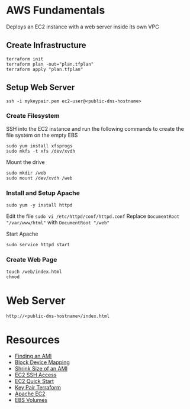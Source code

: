 # AWS Fundamentals

Deploys an EC2 instance with a web server inside its own VPC

## Create Infrastructure

```
terraform init
terraform plan -out="plan.tfplan"
terraform apply "plan.tfplan"
```

## Setup Web Server

`ssh -i mykeypair.pem ec2-user@<public-dns-hostname>`

### Create Filesystem

SSH into the EC2 instance and run the following commands to create the file system on the empty EBS

```
sudo yum install xfsprogs
sudo mkfs -t xfs /dev/xvdh
```

Mount the drive

```
sudo mkdir /web
sudo mount /dev/xvdh /web
```

### Install and Setup Apache

`sudo yum -y install httpd`

Edit the file `sudo vi /etc/httpd/conf/httpd.conf`
Replace `DocumentRoot "/var/www/html"` with `DocumentRoot "/web"`

Start Apache

`sudo service httpd start`

### Create Web Page

```
touch /web/index.html
chmod
```

# Web Server

`http://<public-dns-hostname>/index.html`

# Resources

- [Finding an AMI](https://docs.aws.amazon.com/AWSEC2/latest/UserGuide/finding-an-ami.html#finding-an-ami-console)
- [Block Device Mapping](https://docs.aws.amazon.com/AWSEC2/latest/UserGuide/block-device-mapping-concepts.html)
- [Shrink Size of an AMI](https://cloudership.com/blog/2017/5/28/shrink-the-size-of-an-ami)
- [EC2 SSH Access](https://medium.com/@hmalgewatta/setting-up-an-aws-ec2-instance-with-ssh-access-using-terraform-c336c812322f)
- [EC2 Quick Start](https://docs.aws.amazon.com/AmazonCloudWatch/latest/logs/QuickStartEC2Instance.html)
- [Key Pair Terraform](http://2ninjas1blog.com/terraform-assigning-an-aws-key-pair-to-your-ec2-instance-resource/)
- [Apache EC2](https://docs.aws.amazon.com/efs/latest/ug/wt2-apache-web-server.html)
- [EBS Volumes](https://docs.aws.amazon.com/AWSEC2/latest/UserGuide/ebs-using-volumes.html)